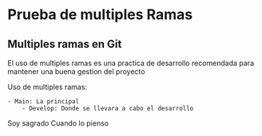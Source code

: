 # Prueba de multiples Ramas

## Multiples ramas en Git
El uso de multiples ramas es una practica de desarrollo recomendada para mantener una buena gestion
del proyecto

Uso de multiples ramas:

    - Main: La principal
        - Develop: Donde se llevara a cabo el desarrollo

Soy sagrado
Cuando lo pienso